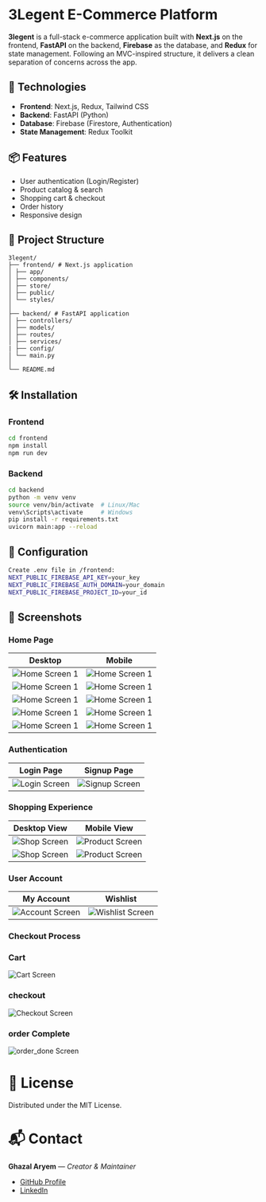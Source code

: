# 3Legent E-Commerce Platform
**3legent** is a full-stack e-commerce application built with **Next.js** on the frontend, **FastAPI** on the backend, **Firebase** as the database, and **Redux** for state management. Following an MVC-inspired structure, it delivers a clean separation of concerns across the app.



## 🚀 Technologies
- **Frontend**: Next.js, Redux, Tailwind CSS
- **Backend**: FastAPI (Python)
- **Database**: Firebase (Firestore, Authentication)
- **State Management**: Redux Toolkit

## 📦 Features
- User authentication (Login/Register)
- Product catalog & search
- Shopping cart & checkout
- Order history
- Responsive design

## 📂 Project Structure
```
3legent/
├── frontend/ # Next.js application
│ ├── app/   
│ ├── components/
│ ├── store/
│ ├── public/
│ └── styles/
│
├── backend/ # FastAPI application
│ ├── controllers/
│ ├── models/
│ ├── routes/
│ ├── services/
| ├── config/
│ └── main.py
│
└── README.md
```
## 🛠️ Installation

### Frontend
```bash
cd frontend
npm install
npm run dev
```
### Backend

```bash
cd backend
python -m venv venv
source venv/bin/activate  # Linux/Mac
venv\Scripts\activate     # Windows
pip install -r requirements.txt
uvicorn main:app --reload

```

## 🔧 Configuration
```bash
Create .env file in /frontend:
NEXT_PUBLIC_FIREBASE_API_KEY=your_key
NEXT_PUBLIC_FIREBASE_AUTH_DOMAIN=your_domain
NEXT_PUBLIC_FIREBASE_PROJECT_ID=your_id
```
## 📸 Screenshots

### Home Page
| Desktop | Mobile |
|---------|--------|
|![Home Screen 1](ScreenShots/home.png) |![Home Screen 1](ScreenShots/home_mobile.png)|
|![Home Screen 1](ScreenShots/home1.png)|![Home Screen 1](ScreenShots/home_mobile_1.png)|
|![Home Screen 1](ScreenShots/home2.png)| ![Home Screen 1](ScreenShots/home_mobile_2.png)|
|![Home Screen 1](ScreenShots/home3.png)|![Home Screen 1](ScreenShots/home_mobile_3.png)|
|![Home Screen 1](ScreenShots/home4.png)|![Home Screen 1](ScreenShots/home_mobile_4.png)|

### Authentication
| Login Page | Signup Page |
|------------|-------------|
| ![Login Screen](ScreenShots/signin.png) | ![Signup Screen](ScreenShots/signup.png) |

### Shopping Experience
| Desktop View | Mobile View |
|-----------|-----------------|
| ![Shop Screen](ScreenShots/shop.png) | ![Product Screen](ScreenShots/shop_mobile.png) |
| ![Shop Screen](ScreenShots/shop_1.png) |  ![Product Screen](ScreenShots/shop_mobile_1.png)


### User Account
| My Account | Wishlist |
|------------|----------|
| ![Account Screen](ScreenShots/Account.png) | ![Wishlist Screen](ScreenShots/wishlist.png) |

### Checkout Process
### Cart	
![Cart Screen](ScreenShots/cart.png)
### checkout
![Checkout Screen](ScreenShots/checkout.png)
### order Complete
![order_done Screen](ScreenShots/order_done.png)

# 📜 License
Distributed under the MIT License.

# 📬 Contact
**Ghazal Aryem** — _Creator & Maintainer_  

- [GitHub Profile](https://github.com/Ghazal-Aryem)  
- [LinkedIn](https://www.linkedin.com/in/ghazal-aryem-203a03255)  


